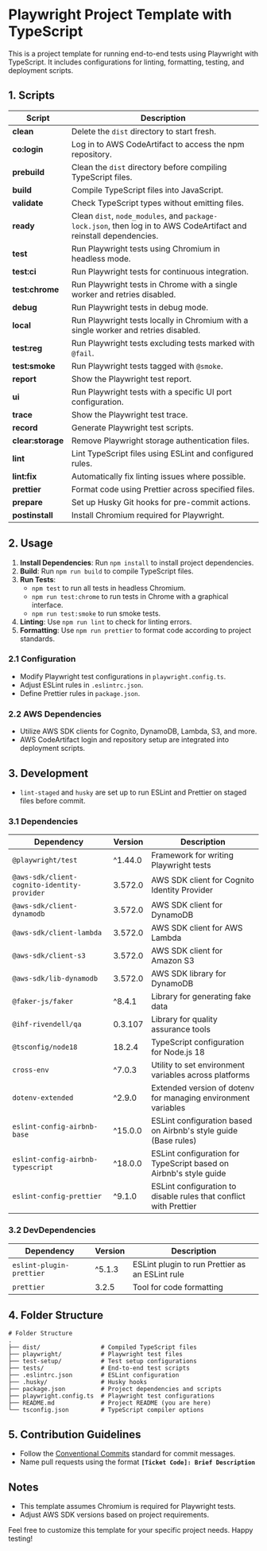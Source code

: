 # Playwright Project Template with TypeScript

This is a project template for running end-to-end tests using Playwright with TypeScript. It includes configurations for linting, formatting, testing, and deployment scripts.

## 1. Scripts

| Script         | Description                                                                                      |
| -------------- | ------------------------------------------------------------------------------------------------ |
| **clean**      | Delete the `dist` directory to start fresh.                                                       |
| **co:login**   | Log in to AWS CodeArtifact to access the npm repository.                                          |
| **prebuild**   | Clean the `dist` directory before compiling TypeScript files.                                     |
| **build**      | Compile TypeScript files into JavaScript.                                                         |
| **validate**   | Check TypeScript types without emitting files.                                                    |
| **ready**      | Clean `dist`, `node_modules`, and `package-lock.json`, then log in to AWS CodeArtifact and reinstall dependencies. |
| **test**       | Run Playwright tests using Chromium in headless mode.                                             |
| **test:ci**    | Run Playwright tests for continuous integration.                                                  |
| **test:chrome**| Run Playwright tests in Chrome with a single worker and retries disabled.                          |
| **debug**      | Run Playwright tests in debug mode.                                                               |
| **local**      | Run Playwright tests locally in Chromium with a single worker and retries disabled.                |
| **test:reg**   | Run Playwright tests excluding tests marked with `@fail`.                                          |
| **test:smoke** | Run Playwright tests tagged with `@smoke`.                                                         |
| **report**     | Show the Playwright test report.                                                                  |
| **ui**         | Run Playwright tests with a specific UI port configuration.                                        |
| **trace**      | Show the Playwright test trace.                                                                   |
| **record**     | Generate Playwright test scripts.                                                                  |
| **clear:storage** | Remove Playwright storage authentication files.                                                  |
| **lint**       | Lint TypeScript files using ESLint and configured rules.                                           |
| **lint:fix**   | Automatically fix linting issues where possible.                                                   |
| **prettier**   | Format code using Prettier across specified files.                                                 |
| **prepare**    | Set up Husky Git hooks for pre-commit actions.                                                     |
| **postinstall**| Install Chromium required for Playwright.                                                          |

## 2. Usage

1. **Install Dependencies**: Run `npm install` to install project dependencies.
2. **Build**: Run `npm run build` to compile TypeScript files.
3. **Run Tests**:
   - `npm test` to run all tests in headless Chromium.
   - `npm run test:chrome` to run tests in Chrome with a graphical interface.
   - `npm run test:smoke` to run smoke tests.
4. **Linting**: Use `npm run lint` to check for linting errors.
5. **Formatting**: Use `npm run prettier` to format code according to project standards.

### 2.1 Configuration

- Modify Playwright test configurations in `playwright.config.ts`.
- Adjust ESLint rules in `.eslintrc.json`.
- Define Prettier rules in `package.json`.


### 2.2 AWS Dependencies

- Utilize AWS SDK clients for Cognito, DynamoDB, Lambda, S3, and more.
- AWS CodeArtifact login and repository setup are integrated into deployment scripts.

## 3. Development

- `lint-staged` and `husky` are set up to run ESLint and Prettier on staged files before commit.

### 3.1 Dependencies
| Dependency                                    | Version   | Description                                         |
| --------------------------------------------- | --------- | --------------------------------------------------- |
| `@playwright/test`                            | ^1.44.0   | Framework for writing Playwright tests              |
| `@aws-sdk/client-cognito-identity-provider`    | 3.572.0   | AWS SDK client for Cognito Identity Provider        |
| `@aws-sdk/client-dynamodb`                     | 3.572.0   | AWS SDK client for DynamoDB                         |
| `@aws-sdk/client-lambda`                       | 3.572.0   | AWS SDK client for AWS Lambda                       |
| `@aws-sdk/client-s3`                           | 3.572.0   | AWS SDK client for Amazon S3                        |
| `@aws-sdk/lib-dynamodb`                        | 3.572.0   | AWS SDK library for DynamoDB                        |
| `@faker-js/faker`                             | ^8.4.1    | Library for generating fake data                     |
| `@ihf-rivendell/qa`                           | 0.3.107   | Library for quality assurance tools                  |
| `@tsconfig/node18`                            | 18.2.4    | TypeScript configuration for Node.js 18              |
| `cross-env`                                   | ^7.0.3    | Utility to set environment variables across platforms|
| `dotenv-extended`                             | ^2.9.0    | Extended version of dotenv for managing environment variables |
| `eslint-config-airbnb-base`                    | ^15.0.0   | ESLint configuration based on Airbnb's style guide (Base rules) |
| `eslint-config-airbnb-typescript`              | ^18.0.0   | ESLint configuration for TypeScript based on Airbnb's style guide |
| `eslint-config-prettier`                       | ^9.1.0    | ESLint configuration to disable rules that conflict with Prettier |

### 3.2 DevDependencies
| Dependency                                    | Version   | Description                                         |
| --------------------------------------------- | --------- | --------------------------------------------------- |
| `eslint-plugin-prettier`                       | ^5.1.3    | ESLint plugin to run Prettier as an ESLint rule     |
| `prettier`                                    | 3.2.5     | Tool for code formatting                            |

## 4. Folder Structure
```
# Folder Structure
.
├── dist/                 # Compiled TypeScript files
├── playwright/           # Playwright test files
├── test-setup/           # Test setup configurations
├── tests/                # End-to-end test scripts
├── .eslintrc.json        # ESLint configuration
├── .husky/               # Husky hooks
├── package.json          # Project dependencies and scripts
├── playwright.config.ts  # Playwright test configurations
├── README.md             # Project README (you are here)
└── tsconfig.json         # TypeScript compiler options
```
## 5. Contribution Guidelines
- Follow the [Conventional Commits](https://www.conventionalcommits.org/en/v1.0.0/) standard for commit messages.
- Name pull requests using the format **`[Ticket Code]: Brief Description`**

## Notes

- This template assumes Chromium is required for Playwright tests.
- Adjust AWS SDK versions based on project requirements.

Feel free to customize this template for your specific project needs. Happy testing!
